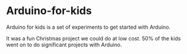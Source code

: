 # Arduino-for-kids
Arduino for kids is a set of experiments to get started with Arduino.

It was a fun Christmas project we could do at low cost.
50% of the kids went on to do significant projects with Arduino.
